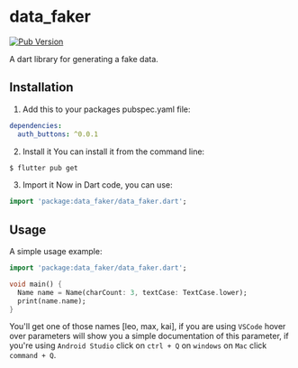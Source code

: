 # data_faker
[![Pub Version](https://img.shields.io/pub/v/auth_buttons?color=blue&logo=dart)](https://pub.dev/packages/data_faker)

A dart library for generating a fake data.


## Installation
1) Add this to your packages pubspec.yaml file:
```yaml
dependencies:
  auth_buttons: ^0.0.1
```
2) Install it 
You can install it from the command line:
```bash
$ flutter pub get
```
3) Import it 
Now in Dart code, you can use:
```dart
import 'package:data_faker/data_faker.dart';
```

## Usage

A simple usage example:

```dart
import 'package:data_faker/data_faker.dart';

void main() {
  Name name = Name(charCount: 3, textCase: TextCase.lower);
  print(name.name);
}
```
You'll get one of those names [leo, max, kai], 
if you are using `VSCode` hover over parameters will show you a simple documentation of this parameter, if you're using `Android Studio` click on `ctrl + Q` on `windows` on `Mac` click `command + Q`.
